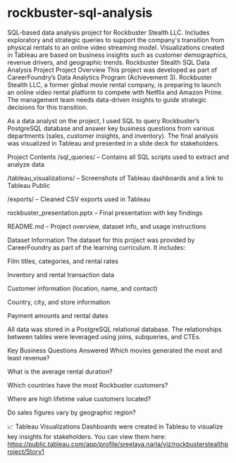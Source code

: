 # rockbuster-sql-analysis
SQL-based data analysis project for Rockbuster Stealth LLC. Includes exploratory and strategic queries to support the company's transition from physical rentals to an online video streaming model. Visualizations created in Tableau are based on business insights such as customer demographics, revenue drivers, and geographic trends.
Rockbuster Stealth SQL Data Analysis Project
Project Overview
This project was developed as part of CareerFoundry’s Data Analytics Program (Achievement 3). Rockbuster Stealth LLC, a former global movie rental company, is preparing to launch an online video rental platform to compete with Netflix and Amazon Prime. The management team needs data-driven insights to guide strategic decisions for this transition.

As a data analyst on the project, I used SQL to query Rockbuster’s PostgreSQL database and answer key business questions from various departments (sales, customer insights, and inventory). The final analysis was visualized in Tableau and presented in a slide deck for stakeholders.

Project Contents
/sql_queries/ – Contains all SQL scripts used to extract and analyze data

/tableau_visualizations/ – Screenshots of Tableau dashboards and a link to Tableau Public

/exports/ – Cleaned CSV exports used in Tableau

rockbuster_presentation.pptx – Final presentation with key findings

README.md – Project overview, dataset info, and usage instructions

Dataset Information
The dataset for this project was provided by CareerFoundry as part of the learning curriculum. It includes:

Film titles, categories, and rental rates

Inventory and rental transaction data

Customer information (location, name, and contact)

Country, city, and store information

Payment amounts and rental dates

All data was stored in a PostgreSQL relational database. The relationships between tables were leveraged using joins, subqueries, and CTEs.

Key Business Questions Answered
Which movies generated the most and least revenue?

What is the average rental duration?

Which countries have the most Rockbuster customers?

Where are high lifetime value customers located?

Do sales figures vary by geographic region?

📈 Tableau Visualizations
Dashboards were created in Tableau to visualize key insights for stakeholders. You can view them here:
https://public.tableau.com/app/profile/sreelaya.narla/viz/rockbusterstealthproject/Story1

